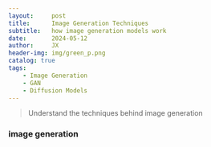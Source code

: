 ```yaml
---
layout:     post
title:      Image Generation Techniques
subtitle:   how image generation models work
date:       2024-05-12
author:     JX
header-img: img/green_p.png
catalog: true
tags:
    - Image Generation
    - GAN
    - Diffusion Models
---
```


>Understand the techniques behind image generation

### image generation
